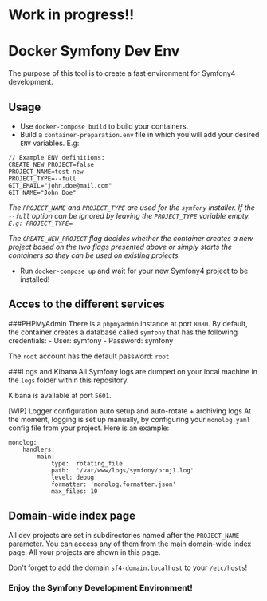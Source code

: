 # Work in progress!!


# Docker Symfony Dev Env

The purpose of this tool is to create a fast environment for Symfony4 development.

## Usage
  * Use `docker-compose build` to build your containers.
  * Build a `container-preparation.env` file in which you will add your desired `ENV` variables. E.g:
```
// Example ENV definitions:
CREATE_NEW_PROJECT=false
PROJECT_NAME=test-new
PROJECT_TYPE=--full
GIT_EMAIL="john.doe@mail.com"
GIT_NAME="John Doe" 
```


 *The `PROJECT_NAME` and `PROJECT_TYPE` are used for the `symfony` installer. If the `--full` option can be ignored by leaving the `PROJECT_TYPE` variable empty. `E.g: PROJECT_TYPE=`*

 *The `CREATE_NEW_PROJECT` flag decides whether the container creates a new project based on the two flags presented above or simply starts the containers so they can be used on existing projects.* 

  * Run `docker-compose up` and wait for your new Symfony4 project to be installed!

## Acces to the different services

###PHPMyAdmin
There is a `phpmyadmin` instance at port `8080`. By default, the container creates a database called `symfony` that has the following credentials:
	- User: symfony
	- Password: symfony

The `root` account has the default password: `root`

###Logs and Kibana
All Symfony logs are dumped on your local machine in the `logs` folder within this repository.

Kibana is available at port `5601`. 

[WIP] Logger configuration auto setup and auto-rotate + archiving logs 
At the moment, logging is set up manually, by configuring your `monolog.yaml` config file from your project. Here is an example:
```
monolog:
    handlers:
        main:
            type:  rotating_file
            path:  '/var/www/logs/symfony/proj1.log'
            level: debug
            formatter: 'monolog.formatter.json'
            max_files: 10
```

## Domain-wide index page
All dev projects are set in subdirectories named after the `PROJECT_NAME` parameter. You can access any of them from the main domain-wide index page. All your projects are shown
in this page.

Don't forget to add the domain `sf4-domain.localhost` to your `/etc/hosts`!

### Enjoy the Symfony Development Environment!